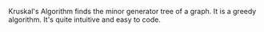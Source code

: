 Kruskal's Algorithm finds the minor generator tree of a graph. It is a greedy algorithm.
It's quite intuitive and easy to code.
